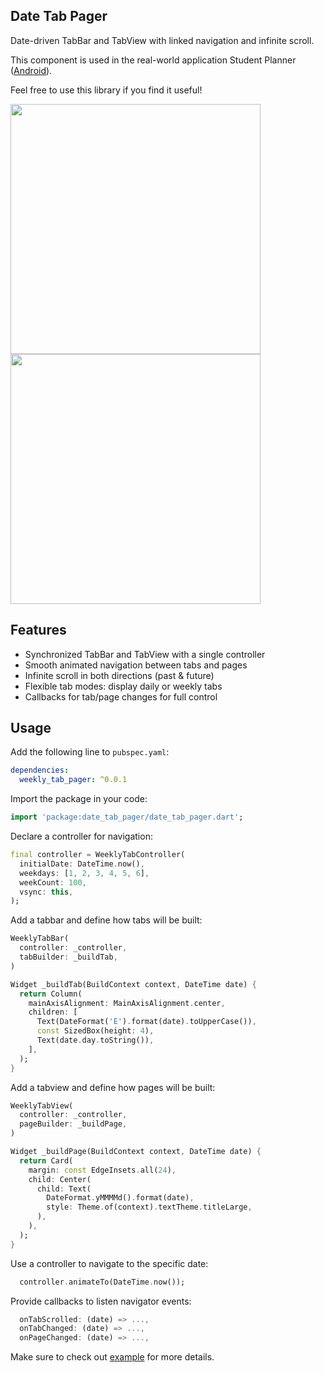 ## Date Tab Pager

Date-driven TabBar and TabView with linked navigation and infinite scroll.

This component is used in the real-world application Student Planner (<a href="https://play.google.com/store/apps/details?id=com.indentix.studentplanner">Android</a>).

Feel free to use this library if you find it useful!

 <img src="https://raw.githubusercontent.com/azalessky/weekly_tab_pager/main/daily-demo.gif" height="400"/>
 
 <img src="https://raw.githubusercontent.com/azalessky/weekly_tab_pager/main/weekly-demo.gif" height="400"/>

## Features

 - Synchronized TabBar and TabView with a single controller
 - Smooth animated navigation between tabs and pages
 - Infinite scroll in both directions (past & future)
 - Flexible tab modes: display daily or weekly tabs
 - Callbacks for tab/page changes for full control

## Usage

Add the following line to `pubspec.yaml`:

```yaml
dependencies:
  weekly_tab_pager: ^0.0.1
```
Import the package in your code:
```dart
import 'package:date_tab_pager/date_tab_pager.dart';
```

Declare a controller for navigation:
```dart
final controller = WeeklyTabController(
  initialDate: DateTime.now(),
  weekdays: [1, 2, 3, 4, 5, 6],
  weekCount: 100,
  vsync: this,
);
```

Add a tabbar and define how tabs will be built:
```dart
WeeklyTabBar(
  controller: _controller,
  tabBuilder: _buildTab,
)

Widget _buildTab(BuildContext context, DateTime date) {
  return Column(
    mainAxisAlignment: MainAxisAlignment.center,
    children: [
      Text(DateFormat('E').format(date).toUpperCase()),
      const SizedBox(height: 4),
      Text(date.day.toString()),
    ],
  );
}
```

Add a tabview and define how pages will be built:
```dart
WeeklyTabView(
  controller: _controller,
  pageBuilder: _buildPage,
)

Widget _buildPage(BuildContext context, DateTime date) {
  return Card(
    margin: const EdgeInsets.all(24),
    child: Center(
      child: Text(
        DateFormat.yMMMMd().format(date),
        style: Theme.of(context).textTheme.titleLarge,
      ),
    ),
  );
}
```

Use a controller to navigate to the specific date:
```dart
  controller.animateTo(DateTime.now());
```

Provide callbacks to listen navigator events:
```dart
  onTabScrolled: (date) => ...,
  onTabChanged: (date) => ...,
  onPageChanged: (date) => ...,
```

Make sure to check out [example](https://github.com/azalessky/date_tab_pager/tree/main/example) for more details.